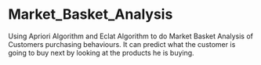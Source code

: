 # Market_Basket_Analysis

Using Apriori Algorithm and Eclat Algorithm to do Market Basket Analysis of Customers purchasing behaviours. It can predict what the customer is going to buy next by looking at the products he is buying.
